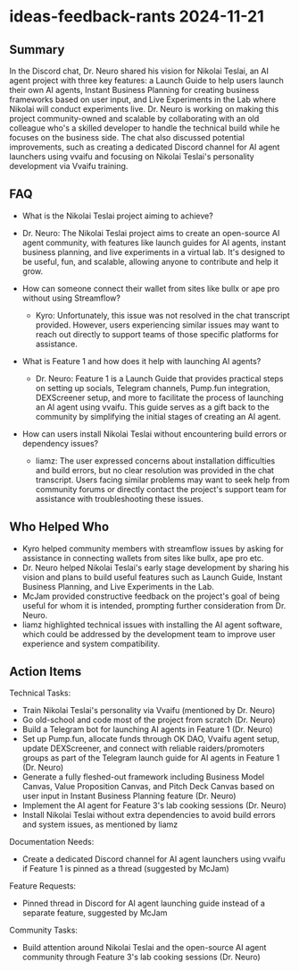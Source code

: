 # ideas-feedback-rants 2024-11-21

## Summary
 In the Discord chat, Dr. Neuro shared his vision for Nikolai Teslai, an AI agent project with three key features: a Launch Guide to help users launch their own AI agents, Instant Business Planning for creating business frameworks based on user input, and Live Experiments in the Lab where Nikolai will conduct experiments live. Dr. Neuro is working on making this project community-owned and scalable by collaborating with an old colleague who's a skilled developer to handle the technical build while he focuses on the business side. The chat also discussed potential improvements, such as creating a dedicated Discord channel for AI agent launchers using vvaifu and focusing on Nikolai Teslai's personality development via Vvaifu training.

## FAQ
 - What is the Nikolai Teslai project aiming to achieve?
  - Dr. Neuro: The Nikolai Teslai project aims to create an open-source AI agent community, with features like launch guides for AI agents, instant business planning, and live experiments in a virtual lab. It's designed to be useful, fun, and scalable, allowing anyone to contribute and help it grow.

- How can someone connect their wallet from sites like bullx or ape pro without using Streamflow?
  - Kyro: Unfortunately, this issue was not resolved in the chat transcript provided. However, users experiencing similar issues may want to reach out directly to support teams of those specific platforms for assistance.

- What is Feature 1 and how does it help with launching AI agents?
  - Dr. Neuro: Feature 1 is a Launch Guide that provides practical steps on setting up socials, Telegram channels, Pump.fun integration, DEXScreener setup, and more to facilitate the process of launching an AI agent using vvaifu. This guide serves as a gift back to the community by simplifying the initial stages of creating an AI agent.

- How can users install Nikolai Teslai without encountering build errors or dependency issues?
  - liamz: The user expressed concerns about installation difficulties and build errors, but no clear resolution was provided in the chat transcript. Users facing similar problems may want to seek help from community forums or directly contact the project's support team for assistance with troubleshooting these issues.

## Who Helped Who
 - Kyro helped community members with streamflow issues by asking for assistance in connecting wallets from sites like bullx, ape pro etc.
- Dr. Neuro helped Nikolai Teslai's early stage development by sharing his vision and plans to build useful features such as Launch Guide, Instant Business Planning, and Live Experiments in the Lab.
- McJam provided constructive feedback on the project's goal of being useful for whom it is intended, prompting further consideration from Dr. Neuro.
- liamz highlighted technical issues with installing the AI agent software, which could be addressed by the development team to improve user experience and system compatibility.

## Action Items
 Technical Tasks:
- Train Nikolai Teslai's personality via Vvaifu (mentioned by Dr. Neuro)
- Go old-school and code most of the project from scratch (Dr. Neuro)
- Build a Telegram bot for launching AI agents in Feature 1 (Dr. Neuro)
- Set up Pump.fun, allocate funds through OK DAO, Vvaifu agent setup, update DEXScreener, and connect with reliable raiders/promoters groups as part of the Telegram launch guide for AI agents in Feature 1 (Dr. Neuro)
- Generate a fully fleshed-out framework including Business Model Canvas, Value Proposition Canvas, and Pitch Deck Canvas based on user input in Instant Business Planning feature (Dr. Neuro)
- Implement the AI agent for Feature 3's lab cooking sessions (Dr. Neuro)
- Install Nikolai Teslai without extra dependencies to avoid build errors and system issues, as mentioned by liamz

Documentation Needs:
- Create a dedicated Discord channel for AI agent launchers using vvaifu if Feature 1 is pinned as a thread (suggested by McJam)

Feature Requests:
- Pinned thread in Discord for AI agent launching guide instead of a separate feature, suggested by McJam

Community Tasks:
- Build attention around Nikolai Teslai and the open-source AI agent community through Feature 3's lab cooking sessions (Dr. Neuro)

